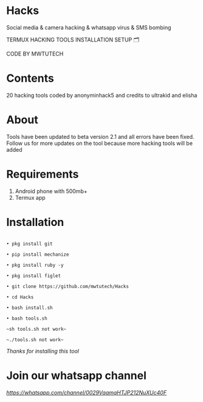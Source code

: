 # Hacks
Social media &amp; camera hacking &amp; whatsapp virus &amp; SMS bombing


TERMUX HACKING TOOLS INSTALLATION SETUP 🗂️

CODE BY MWTUTECH

# Contents
20 hacking tools coded by anonyminhack5 and credits to ultrakid and elisha


# About
Tools have been updated to beta version 2.1 and all errors have been fixed.
Follow us for more updates on the tool because more hacking tools will be added
# Requirements
1) Android phone with 500mb+
2) Termux app

# Installation
``` pkg update

• pkg install git

• pip install mechanize

• pkg install ruby -y

• pkg install figlet 

• git clone https://github.com/mwtutech/Hacks

• cd Hacks

• bash install.sh

• bash tools.sh

~sh tools.sh not work~

~./tools.sh not work~
```
*Thanks for installing this tool*

# Join our whatsapp channel
*https://whatsapp.com/channel/0029VaamqHTJP212NuXUc40F*

